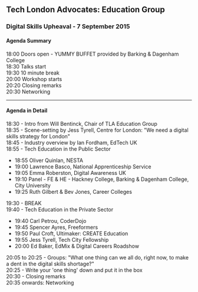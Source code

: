 ## Tech London Advocates: Education Group
### Digital Skills Upheaval - 7 September 2015

#### Agenda Summary
18:00 Doors open - YUMMY BUFFET provided by Barking & Dagenham College  
18:30 Talks start  
19:30 10 minute break  
20:00 Workshop starts  
20:20 Closing remarks  
20:30 Networking  

-----

#### Agenda in Detail
18:30 - Intro from Will Bentinck, Chair of TLA Education Group  
18:35 - Scene-setting by Jess Tyrell, Centre for London: "We need a digital skills strategy for London"  
18:45 - Industry overview by Ian Fordham, EdTech UK  
18:55 - Tech Education in the Public Sector  
- 18:55 Oliver Quinlan, NESTA  
- 19:00 Lawrence Basco, National Apprenticeship Service  
- 19:05 Emma Roberston, Digital Awareness UK  
- 19:10 Panel - FE & HE - Hackney College, Barking & Dagenham College, City University  
- 19:25 Ruth Gilbert & Bev Jones, Career Colleges  

19:30 - BREAK  
19:40 - Tech Education in the Private Sector  
- 19:40 Carl Petrou, CoderDojo  
- 19:45 Spencer Ayres, Freeformers  
- 19:50 Paul Croft, Ultimaker: CREATE Education  
- 19:55 Jess Tyrell, Tech City Fellowship  
- 20:00 Ed Baker, EdMix & Digital Careers Roadshow  

20:05 to 20:25 - Groups: "What one thing can we all do, right now, to make a dent in the digital skills shortage?"  
20:25 - Write your 'one thing' down and put it in the box  
20:30 - Closing remarks  
20:35 onwards: Networking  
